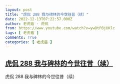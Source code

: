 ```yaml
---
layout: post
title: "虎侃 288 我与碑林的今世往昔（续）"
date: 2022-12-13T07:22:57.000Z
author: 老虎庙 · 虎侃
from: https://www.youtube.com/watch?v=yw8tP8jUKlc
tags: [ 老虎庙 ]
comments: True
categories: [ 老虎庙 ]
---
```

<!--1670916177000-->
[虎侃 288 我与碑林的今世往昔（续）](https://www.youtube.com/watch?v=yw8tP8jUKlc)
------

<div>
虎侃 288 我与碑林的今世往昔（续）
</div>
